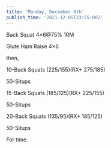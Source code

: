 ```yaml
---
title: 'Monday, December 6th'
publish_time: '2021-12-05T23:55:00Z'
---
```


Back Squat 4×6\@75% 1RM

Glute Ham Raise 4×6

then,

10-Back Squats (225/155)(RX+ 275/185)

50-Situps

15-Back Squats (185/125)(RX+ 225/155)

50-Situps

20-Back Squats (135/95)(RX+ 185/125)

50-Situps

For time.
